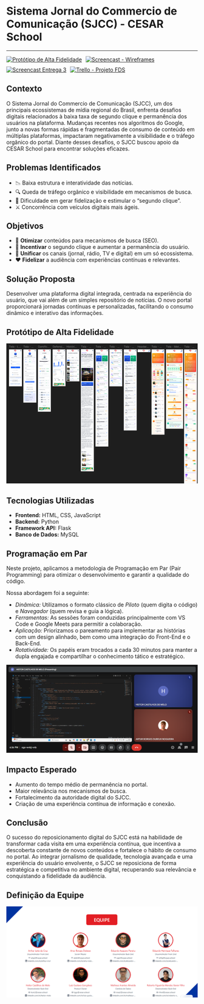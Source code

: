 # Sistema Jornal do Commercio de Comunicação (SJCC) - CESAR School

---

<div style="display: flex; align-items: center; gap: 10px; flex-wrap: wrap;">

<a href="https://www.figma.com/proto/TgAIH2eIymFhMhaVS1UxcE/Prot%C3%B3tipo-de-Alta-Fidelidade?node-id=253-2&t=ePZPFyadMbsHqr7E-1">
  <img src="https://img.shields.io/badge/Figma-F24E1E?style=for-the-badge&logo=figma&logoColor=white" alt="Protótipo de Alta Fidelidade"/>
</a>

<a href="https://youtu.be/oiesoixmxKM">
    <img src="https://img.shields.io/badge/Screencast Wireframes-b50404?style=for-the-badge&logo=youtube&logoColor=white" alt="Screencast - Wireframes"/>
</a>

<a href="https://youtu.be/hLKGfpBvM-k">
    <img src="https://img.shields.io/badge/Screencast Entrega 3-b50404?style=for-the-badge&logo=youtube&logoColor=white" alt="Screencast Entrega 3"/>
</a>

<a href="https://trello.com/invite/b/68bf0f08684f7764f89bfaae/ATTI7ff939ead285d76b1657a6ff738d1c5475CF7DA1/projeto-fds">
  <img src="https://img.shields.io/badge/Trello-0079BF?style=for-the-badge&logo=trello&logoColor=white" alt="Trello - Projeto FDS"/>
</a>

</div>

## Contexto

O Sistema Jornal do Commercio de Comunicação (SJCC), um dos principais ecossistemas de mídia regional do Brasil, enfrenta desafios digitais relacionados à baixa taxa de segundo clique e permanência dos usuários na plataforma. Mudanças recentes nos algoritmos do Google, junto a novas formas rápidas e fragmentadas de consumo de conteúdo em múltiplas plataformas, impactaram negativamente a visibilidade e o tráfego orgânico do portal. Diante desses desafios, o SJCC buscou apoio da CESAR School para encontrar soluções eficazes.

## Problemas Identificados

- 📉 Baixa estrutura e interatividade das notícias.
- 🔍 Queda de tráfego orgânico e visibilidade em mecanismos de busca.
- 🚪 Dificuldade em gerar fidelização e estimular o “segundo clique”.
- ⚔️ Concorrência com veículos digitais mais ágeis.

## Objetivos

- 🔎 **Otimizar** conteúdos para mecanismos de busca (SEO).
- 🧭 **Incentivar** o segundo clique e aumentar a permanência do usuário.
- 🔗 **Unificar** os canais (jornal, rádio, TV e digital) em um só ecossistema.
- ❤️ **Fidelizar** a audiência com experiências contínuas e relevantes.

## Solução Proposta

Desenvolver uma plataforma digital integrada, centrada na experiência do usuário, que vai além de um simples repositório de notícias. O novo portal proporcionará jornadas contínuas e personalizadas, facilitando o consumo dinâmico e interativo das informações.

## Protótipo de Alta Fidelidade

![Wireframes](docs/wireframes.png)

## Tecnologias Utilizadas

* **Frontend:** HTML, CSS, JavaScript
* **Backend:** Python
* **Framework API:** Flask
* **Banco de Dados:** MySQL

## Programação em Par

Neste projeto, aplicamos a metodologia de Programação em Par (Pair Programming) para otimizar o desenvolvimento e garantir a qualidade do código.

Nossa abordagem foi a seguinte:

* *Dinâmica:* Utilizamos o formato clássico de *Piloto* (quem digita o código) e *Navegador* (quem revisa e guia a lógica).
* *Ferramentas:* As sessões foram conduzidas principalmente com VS Code e Google Meets para permitir a colaboração.
* *Aplicação:* Priorizamos o pareamento para implementar as histórias com um design alinhado, bem como uma integração do Front-End e o Back-End.
* *Rotatividade:* Os papéis eram trocados a cada 30 minutos para manter a dupla engajada e compartilhar o conhecimento tático e estratégico. 

![Programação em Par](docs/programacaoempar)

## Impacto Esperado

* Aumento do tempo médio de permanência no portal.
* Maior relevância nos mecanismos de busca.
* Fortalecimento da autoridade digital do SJCC.
* Criação de uma experiência contínua de informação e conexão.

## Conclusão

O sucesso do reposicionamento digital do SJCC está na habilidade de transformar cada visita em uma experiência contínua, que incentiva a descoberta constante de novos conteúdos e fortalece o hábito de consumo no portal. Ao integrar jornalismo de qualidade, tecnologia avançada e uma experiência do usuário envolvente, o SJCC se reposiciona de forma estratégica e competitiva no ambiente digital, recuperando sua relevância e conquistando a fidelidade da audiência.

## Definição da Equipe

![Equipe](docs/equipe.png)
